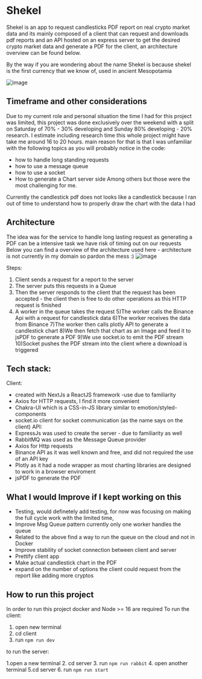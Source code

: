 # Shekel
 
Shekel is an app to request candlesticks PDF report on real crypto market data and its mainly composed of a client that can request and downloads pdf reports and an API hosted on an express server to get the desired crypto market data and generate a PDF for the client, an architecture  overview can be found below.

By the way if you are wondering about the name Shekel is because shekel is the first currency that we know of, used in ancient Mesopotamia

![image](https://user-images.githubusercontent.com/61870567/223076963-a82b784d-2603-45de-8a94-da1e0e4ef6f5.png)


## Timeframe and other considerations
Due to my current role and personal situation the time I had for this project was limited, this project was done exclusively over the weekend
with a split on Saturday of 70% - 30% developing and Sunday 80% developing - 20% research. I estimate including research time this whole project might have take me around 16 to 20 hours. 
main reason for that is that I was unfamiliar with the following topics as you will probably notice in the code:
- how to handle long standing requests
- how to use a message queue
- how to use a socket
- How to generate a Chart server side
Among others but those were the most challenging for me.

Currently the candlestick pdf does not looks like a candlestick because I ran out of time to understand how to properly draw the chart with the data I had



## Architecture 
The idea was for the service to handle long lasting request as generating a PDF can be a intensive task we have risk of timing out on our requests 
Below you can find a overview of the architecture used here - architecture is not currently in my domain so pardon the mess :) 
![image](https://user-images.githubusercontent.com/61870567/223066624-7d3e5689-8c22-47a3-b40d-d72bfe92bf41.png)

Steps:
1) Client sends a request for a report to the server
2) The server puts this requests in a Queue 
3) Then the server responds to the client that the request has been accepted - the client then is free to do other operations as this HTTP request is finished
4) A worker in the queue takes the request
5)The worker calls the Binance Api with a request for candlestick data
6)The worker receives the data from Binance
7)The worker then calls plotly API to generate a candlestick chart
8)We then fetch that chart as an Image and feed it to jsPDF to generate a PDF
9)We use socket.io to emit the PDF stream
10)Socket pushes the PDF stream into the client where a download is triggered

## Tech stack:
Client:
* created with NextJs a ReactJS framework -use due to familiarity 
* Axios for HTTP requests, I find it more convenient
* Chakra-UI which is a CSS-in-JS library  similar to emotion/styled-components 
* socket.io client for socket communication (as the name says on the client)
API:
* ExpressJs was used to create the server - due to familiarity as well
* RabbitMQ was used as the Message Queue provider 
* Axios for Http requests
* Binance API as it was well known and free, and did not required the use of an API key 
* Plotly as it had a node wrapper as most charting libraries are designed to work in a browser enviroment
* jsPDF to generate the PDF 


## What I would Improve if I kept working on this
* Testing, would definetely add testing, for now was focusing on making the full cycle work with the limited time, 
* Improve Msg Queue pattern currently only one worker handles the queue 
* Related to the above find a way to run the queue on the cloud and not in Docker
* Improve stability of socket connection between client and server
* Prettify client app 
* Make actual candlestick chart in the PDF
* expand on the number of options the client could request from the report like adding more cryptos

## How to run this project 

In order to run this project docker and Node >= 16 are required
To run the client:
1. open new terminal
2. cd client
3. run `npm run dev`

to run the server:

1.open a new terminal 
2. cd server
3. run `npm run rabbit` 
4. open another terminal
5.cd server
6. run `npm run start`




